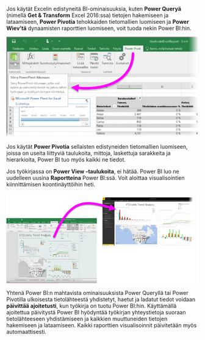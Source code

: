 Jos käytät Excelin edistyneitä BI-ominaisuuksia, kuten **Power Queryä** (nimellä **Get & Transform** Excel 2016:ssa) tietojen hakemiseen ja lataamiseen, **Power Pivotia** tehokkaiden tietomallien luomiseen ja **Power Wiev’tä** dynaamisten raporttien luomiseen, voit tuoda nekin Power BI:hin.

![](media/5-3-import-powerpivot-powerview/5-3_1.png)

Jos käytät **Power Pivotia** sellaisten edistyneiden tietomallien luomiseen, joissa on useita liittyviä taulukoita, mittoja, laskettuja sarakkeita ja hierarkioita, Power BI tuo myös kaikki ne tiedot.

Jos työkirjassa on **Power View -taulukoita**, ei hätää. Power BI luo ne uudelleen uusina **Raportteina** Power BI:ssä. Voit aloittaa visualisointien kiinnittämisen koontinäyttöihin heti.

![](media/5-3-import-powerpivot-powerview/5-3_2.png)

Yhtenä Power BI:n mahtavista ominaisuuksista Power Queryllä tai Power Pivotilla ulkoisesta tietolähteestä yhdistetyt, haetut ja ladatut tiedot voidaan **päivittää ajoitetusti**, kun työkirja on tuotu Power BI:hin. Käyttämällä ajoitettua päivitystä Power BI hyödyntää työkirjan yhteystietoja suoraan tietolähteeseen yhdistämiseen ja kaikkien muuttuneiden tietojen hakemiseen ja lataamiseen. Kaikki raporttien visualisoinnit päivitetään myös automaattisesti.

